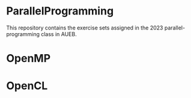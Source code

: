 # ParallelProgramming
This repository contains the exercise sets assigned in the 2023 parallel-programming class in AUEB.  

# OpenMP

# OpenCL
